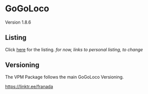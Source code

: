 # GoGoLoco

Version 1.8.6

## Listing

Click [here](https://spokeek.github.io/goloco) for the listing.
*for now, links to personal listing, to change*

## Versioning

The VPM Package follows the main GoGoLoco Versioning.

<https://linktr.ee/franada>
